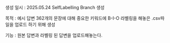
생성 일시 : 2025.05.24 SelfLabelling Branch 생성

목적 : 예시 답변 362개의 문장에 대해 중요한 키워드에 B-I-O 라벨링을 해놓은 .csv파일을 업로드 하기 위해 생성

기능 : 원본 답변과 라벨링 된 답변을 업로드해놓는다.
